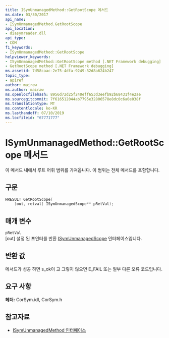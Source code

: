 ```yaml
---
title: ISymUnmanagedMethod::GetRootScope 메서드
ms.date: 03/30/2017
api_name:
- ISymUnmanagedMethod.GetRootScope
api_location:
- diasymreader.dll
api_type:
- COM
f1_keywords:
- ISymUnmanagedMethod::GetRootScope
helpviewer_keywords:
- ISymUnmanagedMethod::GetRootScope method [.NET Framework debugging]
- GetRootScope method [.NET Framework debugging]
ms.assetid: 7d58caac-2e75-4dfa-9249-32d8a624b247
topic_type:
- apiref
author: mairaw
ms.author: mairaw
ms.openlocfilehash: 8956d72d25f240eff653d3eefb92b68431f4e2ae
ms.sourcegitcommit: 7f616512044ab7795e32806578e8dc0c6a0e038f
ms.translationtype: MT
ms.contentlocale: ko-KR
ms.lasthandoff: 07/10/2019
ms.locfileid: "67771777"
---
```

# <a name="isymunmanagedmethodgetrootscope-method"></a>ISymUnmanagedMethod::GetRootScope 메서드
이 메서드 내에서 루트 어휘 범위를 가져옵니다. 이 범위는 전체 메서드를 포함합니다.  
  
## <a name="syntax"></a>구문  
  
```cpp  
HRESULT GetRootScope(  
    [out, retval] ISymUnmanagedScope** pRetVal);  
```  
  
## <a name="parameters"></a>매개 변수  
 `pRetVal`  
 [out] 설정 된 포인터를 반환 [ISymUnmanagedScope](../../../../docs/framework/unmanaged-api/diagnostics/isymunmanagedscope-interface.md) 인터페이스입니다.  
  
## <a name="return-value"></a>반환 값  
 메서드가 성공 하면 s_ok이 고 그렇지 않으면 E_FAIL 또는 일부 다른 오류 코드입니다.  
  
## <a name="requirements"></a>요구 사항  
 **헤더:** CorSym.idl, CorSym.h  
  
## <a name="see-also"></a>참고자료

- [ISymUnmanagedMethod 인터페이스](../../../../docs/framework/unmanaged-api/diagnostics/isymunmanagedmethod-interface.md)
